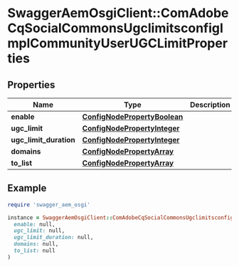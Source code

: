# SwaggerAemOsgiClient::ComAdobeCqSocialCommonsUgclimitsconfigImplCommunityUserUGCLimitProperties

## Properties

| Name | Type | Description | Notes |
| ---- | ---- | ----------- | ----- |
| **enable** | [**ConfigNodePropertyBoolean**](ConfigNodePropertyBoolean.md) |  | [optional] |
| **ugc_limit** | [**ConfigNodePropertyInteger**](ConfigNodePropertyInteger.md) |  | [optional] |
| **ugc_limit_duration** | [**ConfigNodePropertyInteger**](ConfigNodePropertyInteger.md) |  | [optional] |
| **domains** | [**ConfigNodePropertyArray**](ConfigNodePropertyArray.md) |  | [optional] |
| **to_list** | [**ConfigNodePropertyArray**](ConfigNodePropertyArray.md) |  | [optional] |

## Example

```ruby
require 'swagger_aem_osgi'

instance = SwaggerAemOsgiClient::ComAdobeCqSocialCommonsUgclimitsconfigImplCommunityUserUGCLimitProperties.new(
  enable: null,
  ugc_limit: null,
  ugc_limit_duration: null,
  domains: null,
  to_list: null
)
```

